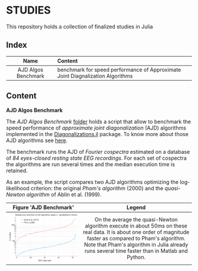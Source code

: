# STUDIES

This repository holds a collection of finalized studies in Julia

## Index

|         Name         |         Content         |
|:--------------------:|:------------------------|
| AJD Algos Benchmark  | benchmark for speed performance of Approximate Joint Diagnalization Algorithms |

## Content

**AJD Algos Benchmark**

The *AJD Algos Benchmark* [folder](https://github.com/Marco-Congedo/STUDIES/tree/master/AJD%20Algos%20Benchmark) holds a script
that allow to benchmark the speed performance of *approximate joint diagonalization* (AJD) algorithms implemented in the
[Diagonalizations.jl](https://github.com/Marco-Congedo/Diagonalizations.jl) package. To know more about those AJD algorithms
see [here](https://marco-congedo.github.io/Diagonalizations.jl/dev/algorithms/).

The benchmark runs the AJD of *Fourier cospectra* estimated on a database of *84 eyes-closed resting state EEG recordings*. 
For each set of cospectra the algorithms are run several times and the median execution time is retained.

As an example, the script compares two AJD algorithms optimizing the log-likelihood criterion: the original *Pham's algorithm* (2000)
and the *quasi-Newton algorithm* of Ablin et al. (1999). 

| Figure 'AJD Benchmark'  |  Legend                 |
|:-----------------------:|:-----------------------:|
| ![](/AJD-Algos-Benchmark/Figure.png) | On the average the quasi-Newton algorithm execute in about 50ms on these real data. It is about one order of magnitude faster as compared to Pham's algorithm. Note that Pham's algorithm in Julia already runs several time faster than in Matlab and Python. |



